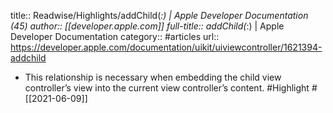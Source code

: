 title:: Readwise/Highlights/addChild(_:) | Apple Developer Documentation (45)
author:: [[developer.apple.com]]
full-title:: addChild(_:) | Apple Developer Documentation
category:: #articles
url:: https://developer.apple.com/documentation/uikit/uiviewcontroller/1621394-addchild

- This relationship is necessary when embedding the child view controller’s view into the current view controller’s content. #Highlight #[[2021-06-09]]
